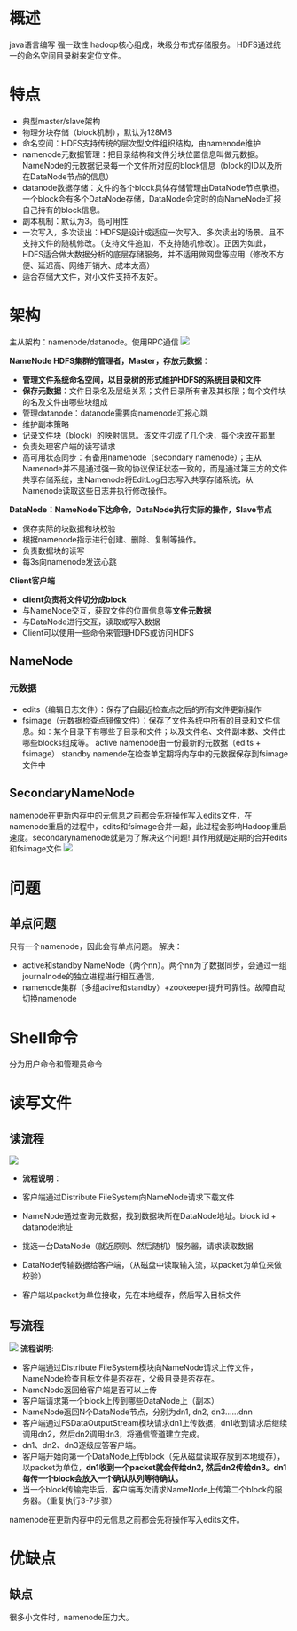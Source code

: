 # 概述

java语言编写
强一致性
hadoop核心组成，块级分布式存储服务。
HDFS通过统一的命名空间目录树来定位文件。

# 特点

- 典型master/slave架构
- 物理分块存储（block机制），默认为128MB
- 命名空间：HDFS支持传统的层次型文件组织结构，由namenode维护
- namenode元数据管理：把目录结构和文件分块位置信息叫做元数据。NameNode的元数据记录每一个文件所对应的block信息（block的ID以及所在DataNode节点的信息）
- datanode数据存储：文件的各个block具体存储管理由DataNode节点承担。一个block会有多个DataNode存储，DataNode会定时的向NameNode汇报自己持有的block信息。
- 副本机制：默认为3。高可用性
- 一次写入，多次读出：HDFS是设计成适应一次写入、多次读出的场景。且不支持文件的随机修改。（支持文件追加，不支持随机修改）。正因为如此，HDFS适合做大数据分析的底层存储服务，并不适用做网盘等应用（修改不方便、延迟高、网络开销大、成本太高）
- 适合存储大文件，对小文件支持不友好。

# 架构

主从架构：namenode/datanode。使用RPC通信
![](Pasted%20image%2020230705132429.png)

**NameNode HDFS集群的管理者，Master，存放元数据**：
- **管理文件系统命名空间，以目录树的形式维护HDFS的系统目录和文件**
- **保存元数据**：文件目录名及层级关系；文件目录所有者及其权限；每个文件块的名及文件由哪些块组成
- 管理datanode：datanode需要向namenode汇报心跳
- 维护副本策略
- 记录文件块（block）的映射信息。该文件切成了几个块，每个块放在那里
- 负责处理客户端的读写请求
- 高可用状态同步：有备用namenode（secondary namenode）；主从Namenode并不是通过强一致的协议保证状态一致的，而是通过第三方的文件共享存储系统，主Namenode将EditLog日志写入共享存储系统，从Namenode读取这些日志并执行修改操作。

**DataNode：NameNode下达命令，DataNode执行实际的操作，Slave节点**
- 保存实际的块数据和块校验
- 根据namenode指示进行创建、删除、复制等操作。
- 负责数据块的读写
- 每3s向namenode发送心跳

 **Client客户端**
- **client负责将文件切分成block**
- 与NameNode交互，获取文件的位置信息等**文件元数据**
- 与DataNode进行交互，读取或写入数据
- Client可以使用一些命令来管理HDFS或访问HDFS

## NameNode

### 元数据

- edits（编辑日志文件）：保存了自最近检查点之后的所有文件更新操作
- fsimage（元数据检查点镜像文件）：保存了文件系统中所有的目录和文件信息。如：某个目录下有哪些子目录和文件；以及文件名、文件副本数、文件由哪些blocks组成等。
active namenode由一份最新的元数据（edits + fsimage）
standby namende在检查单定期将内存中的元数据保存到fsimage文件中

## SecondaryNameNode

namenode在更新内存中的元信息之前都会先将操作写入edits文件，在namenode重启的过程中，edits和fsimage合并一起，此过程会影响Hadoop重启速度。secondarynamenode就是为了解决这个问题!
其作用就是定期的合并edits和fsimage文件
![](Pasted%20image%2020230705174619.png)

# 问题

## 单点问题

只有一个namenode，因此会有单点问题。
解决：
- active和standby NameNode（两个nn）。两个nn为了数据同步，会通过一组journalnode的独立进程进行相互通信。
- namenode集群（多组acive和standby）+zookeeper提升可靠性。故障自动切换namenode

# Shell命令

分为用户命令和管理员命令

# 读写文件

## 读流程

![](Pasted%20image%2020230705134600.png)
- **流程说明**：

- 客户端通过Distribute FileSystem向NameNode请求下载文件
- NameNode通过查询元数据，找到数据块所在DataNode地址。block id + datanode地址
- 挑选一台DataNode（就近原则、然后随机）服务器，请求读取数据
- DataNode传输数据给客户端，（从磁盘中读取输入流，以packet为单位来做校验）
- 客户端以packet为单位接收，先在本地缓存，然后写入目标文件

## 写流程

![](Pasted%20image%2020230705135243.png)
**流程说明**:

- 客户端通过Distribute FileSystem模块向NameNode请求上传文件，NameNode检查目标文件是否存在，父级目录是否存在。
- NameNode返回给客户端是否可以上传
- 客户端请求第一个block上传到哪些DataNode上（副本）
- NameNode返回N个DataNode节点，分别为dn1, dn2, dn3......dnn
- 客户端通过FSDataOutputStream模块请求dn1上传数据，dn1收到请求后继续调用dn2，然后dn2调用dn3，将通信管道建立完成。
- dn1、dn2、dn3逐级应答客户端。
- 客户端开始向第一个DataNode上传block（先从磁盘读取存放到本地缓存），以packet为单位，**dn1收到一个packet就会传给dn2, 然后dn2传给dn3。dn1每传一个block会放入一个确认队列等待确认。**
- 当一个block传输完毕后，客户端再次请求NameNode上传第二个block的服务器。（重复执行3-7步骤）

namenode在更新内存中的元信息之前都会先将操作写入edits文件。


# 优缺点

## 缺点

很多小文件时，namenode压力大。